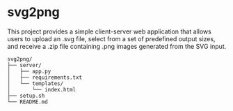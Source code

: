 # svg2png

This project provides a simple client-server web application that allows users to upload an .svg file, select from a set of predefined output sizes, and receive a .zip file containing .png images generated from the SVG input.

```text
svg2png/
├── server/
│   ├── app.py
│   ├── requirements.txt
│   └── templates/
│       └── index.html
├── setup.sh
└── README.md
```
